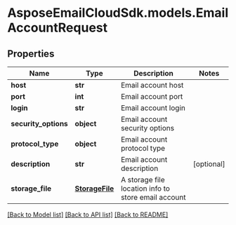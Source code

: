 # AsposeEmailCloudSdk.models.EmailAccountRequest

## Properties
Name | Type | Description | Notes
------------ | ------------- | ------------- | -------------
**host** | **str** | Email account host | 
**port** | **int** | Email account port | 
**login** | **str** | Email account login | 
**security_options** | **object** | Email account security options | 
**protocol_type** | **object** | Email account protocol type | 
**description** | **str** | Email account description | [optional] 
**storage_file** | [**StorageFile**](StorageFile.md) | A storage file location info to store email account | 

[[Back to Model list]](README.md#documentation-for-models) [[Back to API list]](README.md#documentation-for-api-endpoints) [[Back to README]](README.md)


